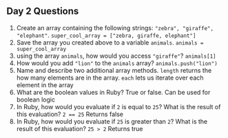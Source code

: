 ## Day 2 Questions

1. Create an array containing the following strings: `"zebra", "giraffe", "elephant"`.
    `super_cool_array = ["zebra, giraffe, elephant"]`
2. Save the array you created above to a variable `animals`.
    `animals = super_cool_array`
3. using the array `animals`, how would you access `"giraffe"`?
    `animals[1]`
4. How would you add `"lion"` to the `animals` array?
    `animals.push("lion")`
5. Name and describe two additional array methods.
    `length` returns the how many elements are in the array. `each` lets us
    iterate over each element in the array
6. What are the boolean values in Ruby?
    True or false. Can be used for boolean logic
7. In Ruby, how would you evaluate if `2` is equal to `25`? What is the result of this evaluation?
    `2 == 25`
    Returns false
8. In Ruby, how would you evaluate if `25` is greater than `2`? What is the result of this evaluation?
    `25 > 2`
    Returns true
